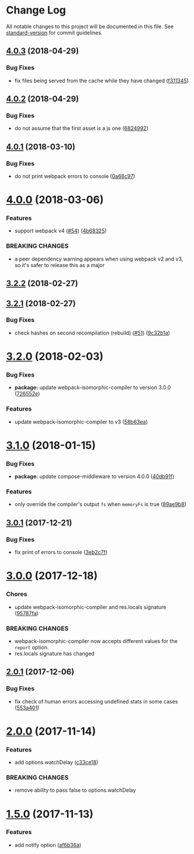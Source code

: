 # Change Log

All notable changes to this project will be documented in this file. See [standard-version](https://github.com/conventional-changelog/standard-version) for commit guidelines.

<a name="4.0.3"></a>
## [4.0.3](https://github.com/moxystudio/webpack-isomorphic-dev-middleware/compare/v4.0.2...v4.0.3) (2018-04-29)


### Bug Fixes

* fix files being served from the cache while they have changed ([f311345](https://github.com/moxystudio/webpack-isomorphic-dev-middleware/commit/f311345))



<a name="4.0.2"></a>
## [4.0.2](https://github.com/moxystudio/webpack-isomorphic-dev-middleware/compare/v4.0.1...v4.0.2) (2018-04-29)


### Bug Fixes

* do not assume that the first asset is a js one ([6824992](https://github.com/moxystudio/webpack-isomorphic-dev-middleware/commit/6824992))



<a name="4.0.1"></a>
## [4.0.1](https://github.com/moxystudio/webpack-isomorphic-dev-middleware/compare/v4.0.0...v4.0.1) (2018-03-10)


### Bug Fixes

* do not print webpack errors to console ([0a68c97](https://github.com/moxystudio/webpack-isomorphic-dev-middleware/commit/0a68c97))



<a name="4.0.0"></a>
# [4.0.0](https://github.com/moxystudio/webpack-isomorphic-dev-middleware/compare/v3.2.2...v4.0.0) (2018-03-06)


### Features

* support webpack v4 ([#54](https://github.com/moxystudio/webpack-isomorphic-dev-middleware/issues/54)) ([4b68325](https://github.com/moxystudio/webpack-isomorphic-dev-middleware/commit/4b68325))


### BREAKING CHANGES

* a peer dependency warning appears when using webpack v2 and v3, so it's safer to release this as a major



<a name="3.2.2"></a>
## [3.2.2](https://github.com/moxystudio/webpack-isomorphic-dev-middleware/compare/v3.2.1...v3.2.2) (2018-02-27)



<a name="3.2.1"></a>
## [3.2.1](https://github.com/moxystudio/webpack-isomorphic-dev-middleware/compare/v3.2.0...v3.2.1) (2018-02-27)


### Bug Fixes

* check hashes on second recompilation (rebuild) ([#51](https://github.com/moxystudio/webpack-isomorphic-dev-middleware/issues/51)) ([9c32b1a](https://github.com/moxystudio/webpack-isomorphic-dev-middleware/commit/9c32b1a))



<a name="3.2.0"></a>
# [3.2.0](https://github.com/moxystudio/webpack-isomorphic-dev-middleware/compare/v3.1.0...v3.2.0) (2018-02-03)


### Bug Fixes

* **package:** update webpack-isomorphic-compiler to version 3.0.0 ([726552e](https://github.com/moxystudio/webpack-isomorphic-dev-middleware/commit/726552e))


### Features

* update webpack-isomorphic-compiler to v3 ([58b63ea](https://github.com/moxystudio/webpack-isomorphic-dev-middleware/commit/58b63ea))



<a name="3.1.0"></a>
# [3.1.0](https://github.com/moxystudio/webpack-isomorphic-dev-middleware/compare/v3.0.1...v3.1.0) (2018-01-15)


### Bug Fixes

* **package:** update compose-middleware to version 4.0.0 ([40db91f](https://github.com/moxystudio/webpack-isomorphic-dev-middleware/commit/40db91f))


### Features

* only override the compiler's output `fs` when `memoryFs` is true ([89ae9b8](https://github.com/moxystudio/webpack-isomorphic-dev-middleware/commit/89ae9b8))



<a name="3.0.1"></a>
## [3.0.1](https://github.com/moxystudio/webpack-isomorphic-dev-middleware/compare/v3.0.0...v3.0.1) (2017-12-21)


### Bug Fixes

* fix print of errors to console ([3eb2c7f](https://github.com/moxystudio/webpack-isomorphic-dev-middleware/commit/3eb2c7f))



<a name="3.0.0"></a>
# [3.0.0](https://github.com/moxystudio/webpack-isomorphic-dev-middleware/compare/v2.0.1...v3.0.0) (2017-12-18)


### Chores

* update webpack-isomorphic-compiler and res.locals signature ([95787fa](https://github.com/moxystudio/webpack-isomorphic-dev-middleware/commit/95787fa))


### BREAKING CHANGES

* webpack-isomorphic-compiler now accepts different values for the `report` option.
* res.locals signature has changed



<a name="2.0.1"></a>
## [2.0.1](https://github.com/moxystudio/webpack-isomorphic-dev-middleware/compare/v2.0.0...v2.0.1) (2017-12-06)


### Bug Fixes

* fix check of human errors accessing undefined stats in some cases ([553a401](https://github.com/moxystudio/webpack-isomorphic-dev-middleware/commit/553a401))



<a name="2.0.0"></a>
# [2.0.0](https://github.com/moxystudio/webpack-isomorphic-dev-middleware/compare/v1.5.0...v2.0.0) (2017-11-14)


### Features

* add options.watchDelay ([c33ce18](https://github.com/moxystudio/webpack-isomorphic-dev-middleware/commit/c33ce18))


### BREAKING CHANGES

* remove ability to pass false to options.watchDelay



<a name="1.5.0"></a>
# [1.5.0](https://github.com/moxystudio/webpack-isomorphic-dev-middleware/compare/v1.4.1...v1.5.0) (2017-11-13)


### Features

* add notify option ([af6b36a](https://github.com/moxystudio/webpack-isomorphic-dev-middleware/commit/af6b36a))
